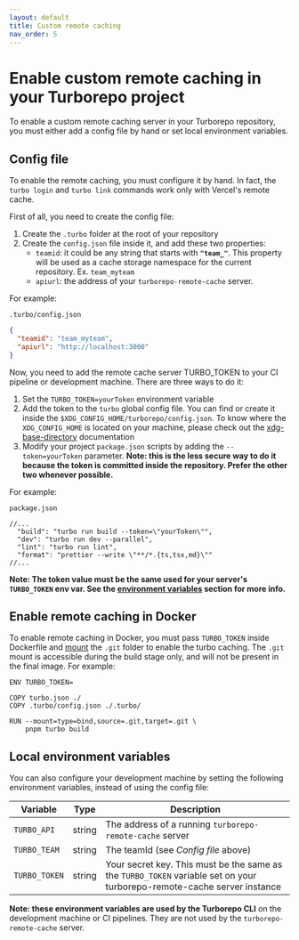 ```yaml
---
layout: default
title: Custom remote caching
nav_order: 5
---
```


# Enable custom remote caching in your Turborepo project

To enable a custom remote caching server in your Turborepo repository, you must
either add a config file by hand or set local environment variables.

## Config file

To enable the remote caching, you must configure it by hand. In fact, the `turbo login` and `turbo link` commands work only with Vercel's remote cache.

First of all, you need to create the config file:

1. Create the `.turbo` folder at the root of your repository
2. Create the `config.json` file inside it, and add these two properties:
    - `teamid`: it could be any string that starts with __`"team_"`__. This property will be used as a cache storage namespace for the current repository. Ex. `team_myteam`
    - `apiurl`: the address of your `turborepo-remote-cache` server.

For example:

`.turbo/config.json`
```json
{
  "teamid": "team_myteam",
  "apiurl": "http://localhost:3000"
}
```
Now, you need to add the remote cache server TURBO_TOKEN to your CI pipeline or development machine. There are three ways to do it:
1. Set the `TURBO_TOKEN=yourToken` environment variable
2. Add the token to the `turbo` global config file. You can find or create it inside the `$XDG_CONFIG_HOME/turborepo/config.json`. To know where the `XDG_CONFIG_HOME` is located on your machine, please check out the [xdg-base-directory](https://github.com/adrg/xdg#xdg-base-directory) documentation
3. Modify your project `package.json` scripts by adding the `--token=yourToken` parameter. __Note: this is the less secure way to do it because the token is committed inside the repository. Prefer the other two whenever possible.__

For example:

`package.json`
```jsonc
//...
  "build": "turbo run build --token=\"yourToken\"",
  "dev": "turbo run dev --parallel",
  "lint": "turbo run lint",
  "format": "prettier --write \"**/*.{ts,tsx,md}\""
//...
```

__Note: The token value must be the same used for your server's `TURBO_TOKEN` env var. See the [environment variables](https://ducktors.github.io/turborepo-remote-cache/environment-variables) section for more info.__


## Enable remote caching in Docker
To enable remote caching in Docker, you must pass `TURBO_TOKEN` inside Dockerfile and [mount](https://docs.docker.com/build/guide/mounts/#add-bind-mounts) the `.git` folder to enable the turbo caching. The `.git` mount is accessible during the build stage only, and will not be present in the final image.
For example:

```
ENV TURBO_TOKEN=

COPY turbo.json ./
COPY .turbo/config.json ./.turbo/

RUN --mount=type=bind,source=.git,target=.git \
    pnpm turbo build
```

## Local environment variables

You can also configure your development machine by setting the following environment variables, instead of using the config file:

| Variable      | Type   | Description |
| ------------- | ------ | ----------- |
| `TURBO_API`   | string | The address of a running `turborepo-remote-cache` server |
| `TURBO_TEAM`  | string | The teamId (see *Config file* above)|
| `TURBO_TOKEN` | string | Your secret key. This must be the same as the `TURBO_TOKEN` variable set on your turborepo-remote-cache server instance |

**Note: these environment variables are used by the Turborepo CLI** on the development machine or CI pipelines. They are not used by the `turborepo-remote-cache` server.
